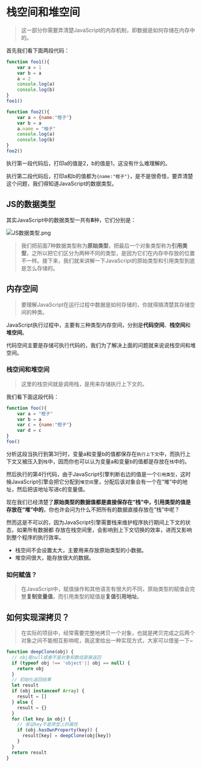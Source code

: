 # 栈空间和堆空间
> 这一部分你需要弄清楚JavaScript的内存机制，即数据是如何存储在内存中的。

首先我们看下面两段代码：
```js
function foo1(){
    var a = 1
    var b = a
    a = 2
    console.log(a)
    console.log(b)
}
foo1()
```
```js
function foo2(){
    var a = {name:"橙子"}
    var b = a
    a.name = "柚子" 
    console.log(a)
    console.log(b)
}
foo2()
```
执行第一段代码后，打印a的值是2，b的值是1，这没有什么难理解的。

执行第二段代码后，打印a和b的值都为`{name:"橙子"}`，是不是很奇怪，要弄清楚这个问题，我们得知道JavaScript的数据类型。
## JS的数据类型
其实JavaScript中的数据类型一共有**8**种，它们分别是：

![JS数据类型.png](https://p3-juejin.byteimg.com/tos-cn-i-k3u1fbpfcp/d21dad8b03bc4a948a63b2a1261fa25f~tplv-k3u1fbpfcp-watermark.image)

> 我们把前面7种数据类型称为**原始类型**，把最后一个对象类型称为**引用类型**，之所以把它们区分为两种不同的类型，是因为它们在内存中存放的位置不一样。接下来，我们就来讲解一下JavaScript的原始类型和引用类型到底是怎么存储的。

## 内存空间
> 要理解JavaScript在运行过程中数据是如何存储的，你就得搞清楚其存储空间的种类。

JavaScript执行过程中，主要有三种类型内存空间，分别是**代码空间**、**栈空间**和**堆空间**。

代码空间主要是存储可执行代码的，我们为了解决上面的问题就来说说栈空间和堆空间。

### 栈空间和堆空间
> 这里的栈空间就是调用栈，是用来存储执行上下文的。

我们看下面这段代码：
```js
function foo(){
    var a = "橙子"
    var b = a
    var c = {name:"橙子"}
    var d = c
}
foo()
```
分析这段当执行到第3行时，变量a和变量b的值都保存在`执行上下文`中，而执行上下文又被压入到`栈`中，因而你也可以认为变量a和变量b的值都是存放在`栈`中的。

然后执行的第4行代码，由于JavaScript引擎判断右边的值是一个`引用类型`，这时候JavaScript引擎会把它分配到`堆空间`里，分配后该对象会有一个在“堆”中的地址，然后把该地址写进c的变量值。

现在我们已经清楚了**原始类型的数据值都是直接保存在“栈”中，引用类型的值是存放在“堆”中的**，你也许会问为什么不把所有的数据直接存放在“栈”中呢？

然而这是不可以的，因为JavaScript引擎需要栈来维护程序执行期间上下文的状态，如果所有数据都
存放在栈空间里，会影响到上下文切换的效率，进而又影响到整个程序的执行效率。

- 栈空间不会设置太大，主要用来存放原始类型的小数据。
- 堆空间很大，能存放很大的数据。

### 如何赋值？

> 在JavaScript中，赋值操作和其他语言有很大的不同，原始类型的赋值会完整**复制变量值**，而引用类型的赋值是**复值引用地址**。

## 如何实现深拷贝？
> 在实际的项目中，经常需要完整地拷贝一个对象，也就是拷贝完成之后两个对象之间不能相互影响呢，我这里给出一种实现方式，大家可以借鉴一下~

```js
function deepClone(obj) {
  // obj是null或者不是对象和数组直接返回
  if (typeof obj !== 'object'|| obj == null) {
    return obj
  }
  // 初始化返回结果
  let result
  if (obj instanceof Array) {
    result = []
  } else {
    result = {}
  }
  for (let key in obj) {
    // 保证key不是原型上的属性
    if (obj.hasOwnProperty(key)) {
      result[key] = deepClone(obj[key])
    }
  }
  return result
}
```